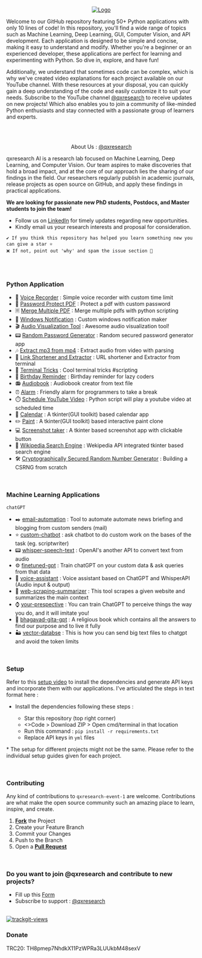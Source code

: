  <br />
<p align="center">
  <a href="https://qxresearch.github.io/qxresearch-event-1">
    <img src="https://github.com/xiaowuc2/ChatGPT-Python-Applications/blob/main/resource/10lines3.gif" alt="Logo">
  </a>

</p>



Welcome to our GitHub repository featuring 50+ Python applications with only 10 lines of code! In this repository, you'll find a wide range of topics such as Machine Learning, Deep Learning, GUI, Computer Vision, and API development. Each application is designed to be simple and concise, making it easy to understand and modify. Whether you're a beginner or an experienced developer, these applications are perfect for learning and experimenting with Python. So dive in, explore, and have fun!

Additionally, we understand that sometimes code can be complex, which is why we've created video explanations for each project available on our YouTube channel. With these resources at your disposal, you can quickly gain a deep understanding of the code and easily customize it to suit your needs. Subscribe to the YouTube channel [@qxresearch](https://www.youtube.com/@qxresearch/) to receive updates on new projects! Which also enables you to join a community of like-minded Python enthusiasts and stay connected with a passionate group of learners and experts.


<br>
<br>

<p align="center">
About Us : 
  <a href="https://www.qxresearch.org">
    @qxresearch
  </a>

</p>

qxresearch AI is a research lab focused on Machine Learning, Deep Learning, and Computer Vision. Our team aspires to make discoveries that hold a broad impact, and at the core of our approach lies the sharing of our findings in the field. Our researchers regularly publish in academic journals, release projects as open source on GitHub, and apply these findings in practical applications.

**We are looking for passionate new PhD students, Postdocs, and Master students to join the team!**

- Follow us on [LinkedIn](https://linkedin.com/company/qxresearch) for timely updates regarding new opportunities.
- Kindly email us your research interests and proposal for consideration.
  
```
✔️ If you think this repository has helped you learn something new you can give a star ⭐ 
❌ If not, point out 'why' and spam the issue section 🚩 
```

<br>
<br>

### Python Application

* 📼 [Voice Recorder](https://github.com/qxresearch/qxresearch-event-1/tree/master/Applications/Voice%20Recorder) : Simple voice recorder with custom time limit 
* 🔑 [Password Protect PDF](https://github.com/qxresearch/qxresearch-event-1/tree/master/Applications/Password%20Protech%20PDF) : Protect a pdf with custom password 
* 🗏 [Merge Multiple PDF](https://github.com/qxresearch/qxresearch-event-1/tree/master/Applications/Merge%20Multiple%20PDF) : Merge multiple pdfs with python scripting
* 🔔 [Windows Notification](https://github.com/qxresearch/qxresearch-event-1/tree/master/Applications/Windows%20Notification) : Custom windows notification maker
* 🎬 [Audio Visualization Tool](https://github.com/qxresearch/qxresearch-event-1/tree/master/Applications/Audio%20Visualization%20Tool) : Awesome audio visualization tool! 
* 📟 [Random Password Generator](https://github.com/qxresearch/qxresearch-event-1/tree/master/Applications/Random%20Password%20Generator) : Random secured password generator app
* 🎶 [Extract mp3 from mp4](https://github.com/qxresearch/qxresearch-event-1/tree/master/Applications/Extract%20mp3%20from%20mp4) : Extract audio from video with parsing
* 🔗 [Link Shortener and Extractor](https://github.com/qxresearch/qxresearch-event-1/tree/master/Applications/Link%20Shortener%20and%20Extractor) : URL shortener and Extractor from terminal
* 🔋 [Terminal Tricks](https://github.com/qxresearch/qxresearch-event-1/tree/master/Applications/Terminal%20Tricks) : Cool terminal tricks #scripting
* 🎂 [Birthday Reminder](https://github.com/qxresearch/qxresearch-event-1/tree/master/Applications/Birthday%20Reminder) : Birthday reminder for lazy coders
* 📻 [Audiobook](https://github.com/qxresearch/qxresearch-event-1/tree/master/Applications/audiobook) : Audiobook creator from text file 
* ⏰ [Alarm](https://github.com/qxresearch/qxresearch-event-1/tree/master/Applications/Alarm) : Friendly alarm for programmers to take a break
* ⏱️ [Schedule YouTube Video](https://github.com/xiaowuc2/Schedule-YouTube-video-Python/blob/master/python%20code.py) : Python script will play a youtube video at scheduled time
* 📆 [Calendar](https://github.com/qxresearch/qxresearch-event-1/tree/master/Applications/Calendar) : A tkinter(GUI toolkit) based calendar app 
* ✏️ [Paint](https://github.com/qxresearch/qxresearch-event-1/tree/master/Applications/Paint) : A tkinter(GUI toolkit) based interactive paint clone
* 💻 [Screenshot taker](https://github.com/qxresearch/qxresearch-event-1/tree/master/Applications/ScreenShot) : A tkinter based screenshot app with clickable button
* 📖 [Wikipedia Search Engine](https://github.com/qxresearch/qxresearch-event-1/tree/master/Applications/Search%20Engine) : Wekipedia API integrated tkinter based search engine
* 🛠️ [Cryptographically Secured Random Number Generator](https://github.com/qxresearch/qxresearch-event-1/tree/master/Applications/CSPRNG) : Building a CSRNG from scratch




<br>

### Machine Learning Applications 

`chatGPT`

- ✒️ [email-automation](https://github.com/xiaowuc2/ChatGPT-Python-Applications/tree/main/email-automation) : Tool to automate automate news briefing and blogging from custom senders (mail) 
- ⭐ [custom-chatbot](https://github.com/xiaowuc2/ChatGPT-Python-Applications/tree/main/chatbot) : ask chatbot to do custom work on the bases of the task (eg. scriptwriter) 
- 📟 [whisper-speech-text](https://github.com/xiaowuc2/ChatGPT-Python-Applications/tree/main/whisper-speech-text) : OpenAI's another API to convert text from audio
- ⚙️ [finetuned-gpt](https://github.com/xiaowuc2/ChatGPT-Python-Applications/tree/main/finetuned-gpt) : Train chatGPT on your custom data & ask queries from that data
- 💠 [voice-assistant](https://github.com/xiaowuc2/ChatGPT-Python-Applications/tree/main/voice-assistant) : Voice assistant based on ChatGPT and WhisperAPI (Audio input & output) 
- 🐻 [web-scraping-summarizer](https://github.com/xiaowuc2/ChatGPT-Python-Applications/tree/main/web-scraping-summarizer) : This tool scrapes a given website and summarizes the main context
- ⌚ [your-prespective](https://raw.githubusercontent.com/xiaowuc2/ChatGPT-Python-Applications/main/resource/git4.png) : You can train ChatGPT to perceive things the way you do, and it will imitate you!
- 📖 [bhagavad-gita-gpt](https://raw.githubusercontent.com/xiaowuc2/ChatGPT-Python-Applications/main/resource/git4.png) : A religious book which contains all the answers to find our purpose and to live it fully
- 🏜 [vector-databse](https://github.com/xiaowuc2/ChatGPT-Python-Applications/blob/main/vector-database/Vector_Databse.ipynb) : This is how you can send big text files to chatgpt and avoid the token limits


<br>

### Setup 

Refer to this [setup video](https://youtu.be/beEBeQw5tpc) to install the dependencies and generate API keys and incorporate them with our applications. I've articulated the steps in text format here : 

- Install the dependencies following these steps : 

  - Star this repository (top right corner) 
  - <>Code > Download ZIP > Open cmd/terminal in that location
  - Run this command : `pip install -r requirements.txt`
  - Replace API keys in `yml` files 

\* The setup for different projects might not be the same. Please refer to the individual setup guides given for each project.

<br>

### Contributing

Any kind of contributions to `qxresearch-event-1` are welcome. Contributions are what make the open source community such an amazing place to learn, inspire, and create.

1. [**Fork**](https://github.com/qxresearch/qxresearch-event-1/fork) the Project
2. Create your Feature Branch
3. Commit your Changes
4. Push to the Branch
5. Open a [**Pull Request**](https://github.com/qxresearch/qxresearch-event-1/pulls)


<br>


### Do you want to join @qxresearch and contribute to new projects? 

* Fill up this [Form](https://forms.gle/tqR8Pa6j27CHaorT6)
* Subscribe to support : [@qxresearch](https://www.youtube.com/qxresearch) 

<br>


<a href="https://trackgit.com">
<img src="https://us-central1-trackgit-analytics.cloudfunctions.net/token/ping/lggxrc0abm2i1s2ok85l" alt="trackgit-views" />
</a>

### Donate

TRC20: TH8pmep7NhdkX11PzWPRa3LUUkbM48sexV
